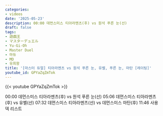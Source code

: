 ```yaml
---
categories:
- videos
date: '2025-05-23'
description: 00:00 데먼스미스 티아라멘츠(후) vs 원석 푸른 눈(선)
draft: false
tags:
- 遊戯王
- マスターデュエル
- Yu-Gi-Oh
- Master Duel
- 마듀
- MD
- 유희왕
title: '[마스터 듀얼] 티아라멘츠 vs 원석 푸른 눈, 유벨, 푸른 눈, 마탄 [레이팅]'
youtube_id: GPYaZqZmTok
---
```



{{< youtube GPYaZqZmTok >}}

00:00 데먼스미스 티아라멘츠(후) vs 원석 푸른 눈(선)
05:06 데먼스미스 티아라멘츠(후) vs 유벨(선)
07:32 데먼스미스 티아라멘츠(선) vs 데먼스미스 마탄(후)
11:46 사용 덱 리스트